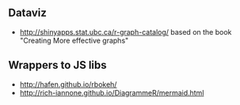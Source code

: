 ## Dataviz

* http://shinyapps.stat.ubc.ca/r-graph-catalog/ based on the book "Creating More effective graphs"

## Wrappers to JS libs

* http://hafen.github.io/rbokeh/
* http://rich-iannone.github.io/DiagrammeR/mermaid.html
